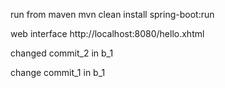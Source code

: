  run from maven
mvn clean install spring-boot:run

web interface
http://localhost:8080/hello.xhtml


changed commit_2 in b_1

change commit_1 in b_1
